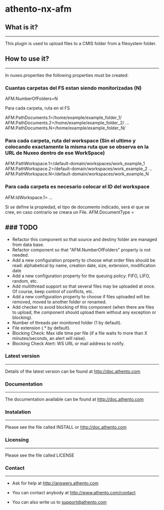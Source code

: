 # athento-nx-afm

## What is it?
-----------

This plugin is used to upload files to a CMIS folder from a filesystem folder.

## How to use it?
--------------

In nuxeo.properties the following properties must be created:

### Cuantas carpetas del FS estan siendo monitorizadas (N)
  AFM.NumberOfFolders=N

Para cada carpeta, ruta en el FS

  AFM.PathDocuments.1=/home/example/example_folder_1/ 
  AFM.PathDocuments.2=/home/example/example_folder_2/
  ... 
  AFM.PathDocuments.N=/home/example/example_folder_N/ 

### Para cada carpeta, ruta del workspace  (Sin el ultimo y colocando exactamente la misma ruta que se observa en la URL de Nuxeo dentro de ese WorkSpace)
  AFM.PathWorkspace.1=/default-domain/workspaces/work_example_1
  AFM.PathWorkspace.2=/default-domain/workspaces/work_example_2
  ...
  AFM.PathWorkspace.N=/default-domain/workspaces/work_example_N

### Para cada carpeta es necesario colocar el ID del workspace
  AFM.IdWorkspace.1=<docId>
  ...

Si se define la propiedad, el tipo de documento indicado, será el que se cree, en caso contrario se creara un File.
  AFM.DocumentType =<Type>


### TODO
----

 * Refactor this component so that source and destiny folder are managed from data base.
 * Refactor component so that "AFM.NumberOfFolders" property is not needed.
 * Add a new configuration property to choose what order files should be read: alphabetical by name, creation date, size, extension, modification date
 * Add a new configuration property for the queuing policy: FIFO, LIFO, random, etc.
 * Add multithread support so that several files may be uploaded at once. Of course, keep control of conflicts, etc.
 * Add a new configuration property to choose if files uploaded will be: removed, moved to another folder or renamed.
 * Add checker to avoid blocking of this component (when there are files to upload, the component should upload them without any exception or blocking).
 * Number of threads per monitored folder (1 by default).
 * File extension (.* by default).
 * Blocking Check: Max idle time per file (if a file waits fo more than X minutes/seconds, an alert will raise).
 * Blocking Check Alert: WS URL or mail address to notify.


### Latest version
--------------

Details of the latest version can be found at http://doc.athento.com 

### Documentation
-------------

The documentation available can be found at http://doc.athento.com

### Instalation
-----------

Please see the file called INSTALL or http://doc.athento.com

### Licensing
---------

Please see the file called LICENSE

### Contact
-------

 * Ask for help at http://answers.athento.com

 * You can contact anybody at http://www.athento.com/contact

 * You can also write us to support@athento.com
